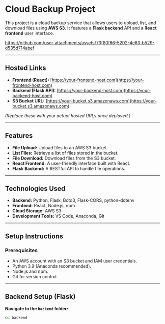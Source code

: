 # Cloud Backup Project

This project is a cloud backup service that allows users to upload, list, and download files using **AWS S3**. It features a **Flask backend** API and a **React frontend** user interface.


https://github.com/user-attachments/assets/73f80f66-5202-4e83-b529-d535d714abef

---

## Hosted Links

- **Frontend (React):** [https://your-frontend-host.com](https://your-frontend-host.com)
- **Backend (Flask API):** [https://your-backend-host.com](https://your-backend-host.com)
- **S3 Bucket URL:** [https://your-bucket.s3.amazonaws.com](https://your-bucket.s3.amazonaws.com)

*(Replace these with your actual hosted URLs once deployed.)*

---

## Features

- **File Upload:** Upload files to an AWS S3 bucket.
- **List Files:** Retrieve a list of files stored in the bucket.
- **File Download:** Download files from the S3 bucket.
- **React Frontend:** A user-friendly interface built with React.
- **Flask Backend:** A RESTful API to handle file operations.

---

## Technologies Used

- **Backend:** Python, Flask, Boto3, Flask-CORS, python-dotenv
- **Frontend:** React, Node.js, npm
- **Cloud Storage:** AWS S3
- **Development Tools:** VS Code, Anaconda, Git

---

## Setup Instructions

### Prerequisites

- An AWS account with an S3 bucket and IAM user credentials.
- Python 3.9 (Anaconda recommended).
- Node.js and npm.
- Git for version control.

---

## Backend Setup (Flask)

 **Navigate to the `backend` folder:**

   ```bash
   cd backend

